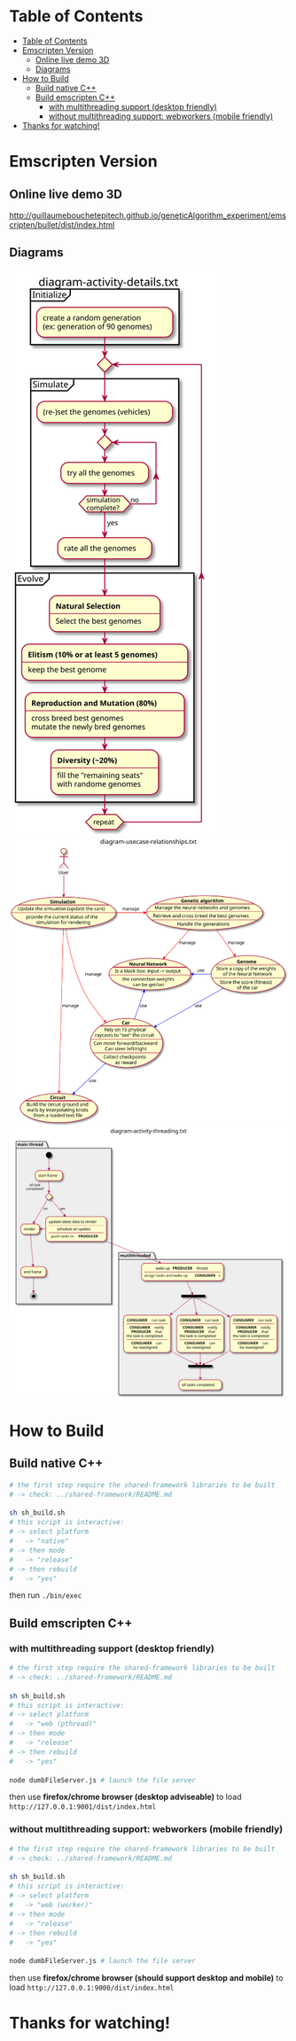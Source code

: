
# Table of Contents
- [Table of Contents](#table-of-contents)
- [Emscripten Version](#emscripten-version)
  - [Online live demo 3D](#online-live-demo-3d)
  - [Diagrams](#diagrams)
- [How to Build](#how-to-build)
  - [Build native C++](#build-native-c)
  - [Build emscripten C++](#build-emscripten-c)
    - [with multithreading support (desktop friendly)](#with-multithreading-support-desktop-friendly)
    - [without multithreading support: webworkers (mobile friendly)](#without-multithreading-support-webworkers-mobile-friendly)
- [Thanks for watching!](#thanks-for-watching)

# Emscripten Version

## Online live demo 3D

http://guillaumebouchetepitech.github.io/geneticAlgorithm_experiment/emscripten/bullet/dist/index.html

## Diagrams

![diagram-activity-details.svg](./diagrams/diagram-activity-details.svg "diagram-activity-details.svg")
![diagram-usecase-relationships.svg](./diagrams/diagram-usecase-relationships.svg "diagram-usecase-relationships.svg")
![diagram-activity-threading.svg](./diagrams/diagram-activity-threading.svg "diagram-activity-threading.svg")

# How to Build

## Build native C++

```bash
# the first step require the shared-framework libraries to be built
# -> check: ../shared-framework/README.md

sh sh_build.sh
# this script is interactive:
# -> select platform
#   -> "native"
# -> then mode
#   -> "release"
# -> then rebuild
#   -> "yes"
```

then run `./bin/exec`

## Build emscripten C++

### with multithreading support (desktop friendly)

```bash
# the first step require the shared-framework libraries to be built
# -> check: ../shared-framework/README.md

sh sh_build.sh
# this script is interactive:
# -> select platform
#   -> "web (pthread)"
# -> then mode
#   -> "release"
# -> then rebuild
#   -> "yes"

node dumbFileServer.js # launch the file server
```

then use **firefox/chrome browser (desktop adviseable)** to load `http://127.0.0.1:9001/dist/index.html`

### without multithreading support: webworkers (mobile friendly)

```bash
# the first step require the shared-framework libraries to be built
# -> check: ../shared-framework/README.md

sh sh_build.sh
# this script is interactive:
# -> select platform
#   -> "web (worker)"
# -> then mode
#   -> "release"
# -> then rebuild
#   -> "yes"

node dumbFileServer.js # launch the file server
```

then use **firefox/chrome browser (should support desktop and mobile)** to load `http://127.0.0.1:9000/dist/index.html`

# Thanks for watching!

